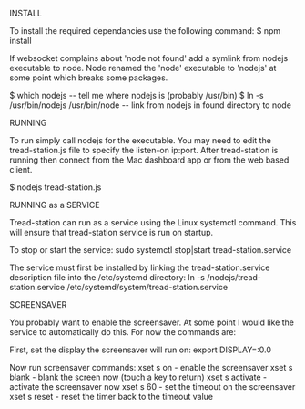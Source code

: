 
INSTALL

To install the required dependancies use the following command:
$ npm install

If websocket complains about 'node not found' add a symlink from nodejs executable to node. Node renamed the 'node' executable to 'nodejs' at some point
which breaks some packages.

$ which nodejs					-- tell me where nodejs is (probably /usr/bin)
$ ln -s /usr/bin/nodejs /usr/bin/node		-- link from nodejs in found directory to node


RUNNING

To run simply call nodejs for the executable. You may need to edit the tread-station.js file to specify the listen-on ip:port. After tread-station is 
running then connect from the Mac dashboard app or from the web based client.

$ nodejs tread-station.js


RUNNING as a SERVICE

Tread-station can run as a service using the Linux systemctl command. This will ensure that tread-station service is run on startup.

To stop or start the service:
sudo systemctl stop|start tread-station.service

The service must first be installed by linking the tread-station.service description file into the /etc/systemd directory:
ln -s <tread-station-root-dir>/nodejs/tread-station.service /etc/systemd/system/tread-station.service


SCREENSAVER

You probably want to enable the screensaver. At some point I would like the service to automatically do this. For now the commands are:

First, set the display the screensaver will run on:
  export DISPLAY=:0.0

Now run screensaver commands:
  xset s on  - enable the screensaver
  xset s blank  - blank the screen now (touch a key to return)
  xset s activate  - activate the screensaver now
  xset s 60  - set the timeout on the screensaver
  xset s reset  - reset the timer back to the timeout value

